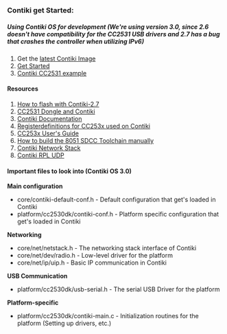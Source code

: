 ### Contiki get Started:



##### Using Contiki OS for development (We're using version 3.0, since 2.6 doesn't have compatibility for the CC2531 USB drivers and 2.7 has a bug that crashes the controller when utilizing IPv6)

1. Get the [latest Contiki Image](https://sourceforge.net/projects/contiki/files/Instant%20Contiki/)
2. [Get Started](http://contiki-os.org/start.html)
3. [Contiki CC2531 example](https://github.com/contiki-os/contiki/blob/master/examples/cc2530dk/cc2531-usb-demo/cc2531-usb-demo.c)

#### Resources

1. [How to flash with Contiki-2.7](https://stackoverflow.com/questions/20277203/contiki-and-cc2531-usb-dongle)
2. [CC2531 Dongle and Contiki](https://e2e.ti.com/support/wireless_connectivity/zigbee_6lowpan_802-15-4_mac/f/158/t/214272?CC2531-USB-Dongle-and-Contiki)
3. [Contiki Documentation](http://contiki.sourceforge.net/docs/2.6/index.html)
4. [Registerdefinitions for CC253x used on Contiki](http://contiki.sourceforge.net/docs/2.6/a00693_source.html)
5. [CC253x User's Guide](http://www.ti.com/lit/ug/swru191f/swru191f.pdf)
6. [How to build the 8051 SDCC Toolchain manually](https://github.com/contiki-os/contiki/wiki/8051-Requirements)
7. [Contiki Network Stack](https://anrg.usc.edu/contiki/index.php/Network_Stack)
8. [Contiki RPL UDP](http://anrg.usc.edu/contiki/index.php/RPL_UDP)

#### Important files to look into (Contiki OS 3.0)

**Main configuration**

- core/contiki-default-conf.h - Default configuration that get's loaded in Contiki
- platform/cc2530dk/contiki-conf.h - Platform specific configuration that get's loaded in Contiki

**Networking**

- core/net/netstack.h - The networking stack interface of Contiki
- core/net/dev/radio.h - Low-level driver for the platform
- core/net/ip/uip.h - Basic IP communication in Contiki

**USB Communication**

- platform/cc2530dk/usb-serial.h - The serial USB Driver for the platform

**Platform-specific**

- platform/cc2530dk/contiki-main.c - Initialization routines for the platform (Setting up drivers, etc.)